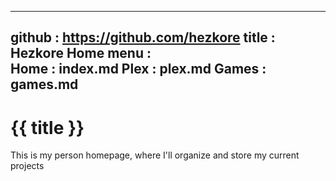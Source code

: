 -----------------------------------------------------------------------------
github  : https://github.com/hezkore
title   : Hezkore Home
menu    :    
  Home            : index.md
  Plex            : plex.md
  Games           : games.md
-----------------------------------------------------------------------------

# {{ title }} 

This is my person homepage, where I'll organize and store my current projects